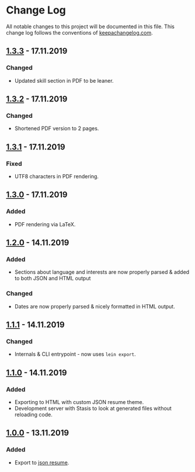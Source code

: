 # Change Log
All notable changes to this project will be documented in this file. This change log follows the conventions of [keepachangelog.com](http://keepachangelog.com/).

## [1.3.3] - 17.11.2019
### Changed
- Updated skill section in PDF to be leaner.

## [1.3.2] - 17.11.2019
### Changed
- Shortened PDF version to 2 pages.

## [1.3.1] - 17.11.2019
### Fixed
- UTF8 characters in PDF rendering.

## [1.3.0] - 17.11.2019
### Added
- PDF rendering via LaTeX.

## [1.2.0] - 14.11.2019
### Added
- Sections about language and interests are now properly parsed & added to both JSON and HTML output

### Changed
- Dates are now properly parsed & nicely formatted in HTML output.

## [1.1.1] - 14.11.2019
### Changed
- Internals & CLI entrypoint - now uses `lein export`.

## [1.1.0] - 14.11.2019
### Added
- Exporting to HTML with custom JSON resume theme.
- Development server with Stasis to look at generated files without reloading code.

## [1.0.0] - 13.11.2019
### Added
- Export to [json resume](jsonresume.org).

[1.3.3]: https://github.com/scoiatael/resume/compare/v1.3.2...v1.3.3
[1.3.2]: https://github.com/scoiatael/resume/compare/v1.3.1...v1.3.2
[1.3.1]: https://github.com/scoiatael/resume/compare/v1.3.0...v1.3.1
[1.3.0]: https://github.com/scoiatael/resume/compare/v1.2.0...v1.3.0
[1.2.0]: https://github.com/scoiatael/resume/compare/v1.1.1...v1.2.0
[1.1.1]: https://github.com/scoiatael/resume/compare/v1.1.0...v1.1.1
[1.1.0]: https://github.com/scoiatael/resume/compare/v1.0.0...v1.1.0
[1.0.0]: https://github.com/scoiatael/resume/releases/v1.0.0
